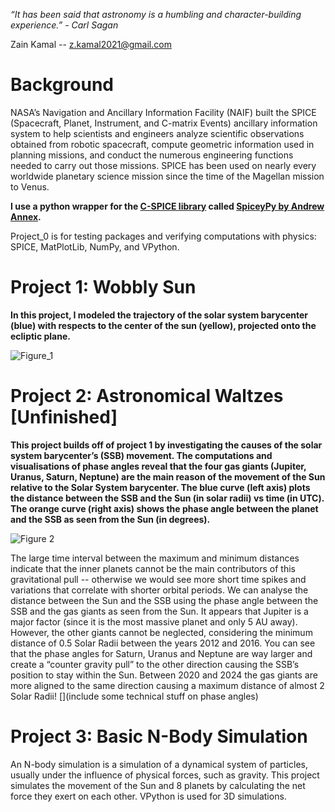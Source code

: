 *“It has been said that astronomy is a humbling and character-building experience.” - Carl Sagan*

Zain Kamal -- z.kamal2021@gmail.com

# Background
NASA’s Navigation and Ancillary Information Facility (NAIF) built the SPICE (Spacecraft, Planet, Instrument, and C-matrix Events) ancillary information system to help scientists and engineers analyze scientific observations obtained from robotic spacecraft, compute geometric information used in planning missions, and conduct the numerous engineering functions needed to carry out those missions. SPICE has been used on nearly every worldwide planetary science mission since the time of the Magellan mission to Venus.

**I use a python wrapper for the [C-SPICE library](https://naif.jpl.nasa.gov/pub/naif/toolkit_docs/C/cspice/) called [SpiceyPy by Andrew Annex](https://github.com/AndrewAnnex/SpiceyPy).**

Project_0 is for testing packages and verifying computations with physics: SPICE, MatPlotLib, NumPy, and VPython.

# Project 1: Wobbly Sun
**In this project, I modeled the trajectory of the solar system barycenter (blue) with respects to the center of the sun (yellow), projected onto the ecliptic plane.**

![Figure_1](https://i.imgur.com/s6zapjb.png)


# Project 2: Astronomical Waltzes [Unfinished]
**This project builds off of project 1 by investigating the causes of the solar system barycenter’s (SSB) movement. The computations and visualisations of phase angles reveal that the four gas giants (Jupiter, Uranus, Saturn, Neptune) are the main reason of the movement of the Sun relative to the Solar System barycenter. The blue curve (left axis) plots the distance between the SSB and the Sun (in solar radii) vs time (in UTC). The orange curve (right axis) shows the phase angle between the planet and the SSB as seen from the Sun (in degrees).**

![Figure 2](https://i.imgur.com/0QcmeC1.png)

The large time interval between the maximum and minimum distances indicate that the inner planets cannot be the main contributors of this gravitational pull -- otherwise we would see more short time spikes and variations that correlate with shorter orbital periods. We can analyse the distance between the Sun and the SSB using the phase angle between the SSB and the gas giants as seen from the Sun. It appears that Jupiter is a major factor (since it is the most massive planet and only 5 AU away). However, the other giants cannot be neglected, considering the minimum distance of 0.5 Solar Radii between the years 2012 and 2016. You can see that the phase angles for Saturn, Uranus and Neptune are way larger and create a “counter gravity pull” to the other direction causing the SSB’s position to stay within the Sun. Between 2020 and 2024 the gas giants are more aligned to the same direction causing a maximum distance of almost 2 Solar Radii! [](include some technical stuff on phase angles)

# Project 3: Basic N-Body Simulation
An N-body simulation is a simulation of a dynamical system of particles, usually under the influence of physical forces, such as gravity. This project simulates the movement of the Sun and 8 planets by calculating the net force they exert on each other. VPython is used for 3D simulations.
